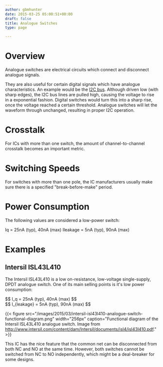 ```yaml
---
author: gbmhunter
date: 2015-03-25 05:00:51+00:00
draft: false
title: Analogue Switches
type: page

---
```


# Overview

Analogue switches are electrical circuits which connect and disconnect analogue signals.

They are also useful for certain digital signals which have analogue characteristics. An example would be the [I2C bus](/electronics/communication-protocols/i2c-protocol). Although driven low (with sharp edges), the I2C bus lines are pulled high, causing the voltage to rise in a exponential fashion. Digital switches would turn this into a sharp rise, once the voltage reached a certain threshold. Analogue switches will let the waveform through unchanged, resulting in proper I2C operation.

# Crosstalk

For ICs with more than one switch, the amount of channel-to-channel crosstalk becomes an important metric.

# Switching Speeds

For switches with more than one pole, the IC manufacturers usually make sure there is a specified "break-before-make" period.

# Power Consumption

The following values are considered a low-power switch:

Iq = 25nA (typ), 40nA (max)
Ileakage = 5nA (typ), 90nA (max)

# Examples

## Intersil ISL43L410

The Intersil ISL43L410 is a low on-resistance, low-voltage single-supply, DPDT analogue switch. One of its main selling points is it's low power consumption:

<div>$$ I_q = 25nA (typ), 40nA (max) $$</div>
<div>$$ I_{leakage} = 5nA (typ), 90nA (max) $$</div>

{{< figure src="/images/2015/03/intersil-isl43l410-analogue-switch-functional-diagram.png" width="256px" caption="Functional diagram of the Intersil ISL43L410 analogue switch. Image from http://www.intersil.com/content/dam/Intersil/documents/isl4/isl43l410.pdf."  >}}

This IC has the nice feature that the common net can be disconnected from both NC and NO at the same time. However, both switches cannot be switched from NC to NO independently, which might be a deal-breaker for some designs.
